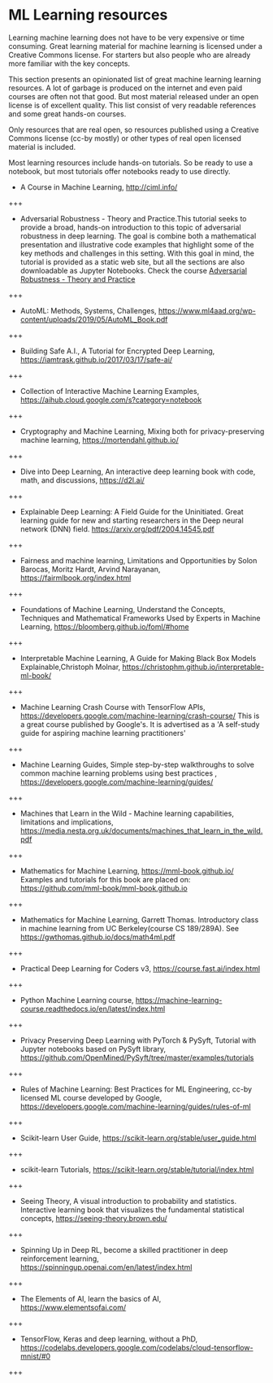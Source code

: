 ML Learning resources
=====================

Learning machine learning does not have to be very expensive or time
consuming. Great learning material for machine learning is licensed
under a Creative Commons license. For starters but also people who are
already more familiar with the key concepts.

This section presents an opinionated list of great machine learning
learning resources. A lot of garbage is produced on the internet and
even paid courses are often not that good. But most material released
under an open license is of excellent quality. This list consist of very
readable references and some great hands-on courses.

Only resources that are real open, so resources published using a
Creative Commons license (cc-by mostly) or other types of real open
licensed material is included.

Most learning resources include hands-on tutorials. So be ready to use a
notebook, but most tutorials offer notebooks ready to use directly.

-   A Course in Machine Learning, <http://ciml.info/>

+++

- Adversarial Robustness - Theory and Practice.This tutorial seeks to provide a broad, hands-on introduction to this topic of adversarial robustness in deep learning. The goal is combine both a mathematical presentation and illustrative code examples that highlight some of the key methods and challenges in this setting. With this goal in mind, the tutorial is provided as a static web site, but all the sections are also downloadable as Jupyter Notebooks. Check the course [Adversarial Robustness - Theory and Practice](https://adversarial-ml-tutorial.org/)

+++

-   AutoML: Methods, Systems, Challenges,
    <https://www.ml4aad.org/wp-content/uploads/2019/05/AutoML_Book.pdf>

 +++

-   Building Safe A.I., A Tutorial for Encrypted Deep Learning,
    <https://iamtrask.github.io/2017/03/17/safe-ai/>

 +++

-   Collection of Interactive Machine Learning Examples,
    <https://aihub.cloud.google.com/s?category=notebook>

 +++

-   Cryptography and Machine Learning, Mixing both for
    privacy-preserving machine learning, <https://mortendahl.github.io/>

 +++

-   Dive into Deep Learning, An interactive deep learning book with
    code, math, and discussions, <https://d2l.ai/>

 +++

-   Explainable Deep Learning: A Field Guide for the Uninitiated. Great
    learning guide for new and starting researchers in the Deep neural
    network (DNN) field. <https://arxiv.org/pdf/2004.14545.pdf>

+++
- Fairness and machine learning, Limitations and Opportunities by Solon Barocas, Moritz Hardt, Arvind Narayanan, https://fairmlbook.org/index.html

 +++

-   Foundations of Machine Learning, Understand the Concepts, Techniques
    and Mathematical Frameworks Used by Experts in Machine Learning,
    <https://bloomberg.github.io/foml/#home>

 +++

-   Interpretable Machine Learning, A Guide for Making Black Box Models
    Explainable,Christoph Molnar,
    <https://christophm.github.io/interpretable-ml-book/>

 +++

-   Machine Learning Crash Course with TensorFlow APIs,
    <https://developers.google.com/machine-learning/crash-course/> This
    is a great course published by Google\'s. It is advertised as a \'A
    self-study guide for aspiring machine learning practitioners\'

 +++

-   Machine Learning Guides, Simple step-by-step walkthroughs to solve
    common machine learning problems using best practices ,
    <https://developers.google.com/machine-learning/guides/>

 +++

-   Machines that Learn in the Wild - Machine learning capabilities,
    limitations and implications,
    <https://media.nesta.org.uk/documents/machines_that_learn_in_the_wild.pdf>

 +++

-   Mathematics for Machine Learning, <https://mml-book.github.io/>
    Examples and tutorials for this book are placed on:
    <https://github.com/mml-book/mml-book.github.io>

 +++

-   Mathematics for Machine Learning, Garrett Thomas. Introductory class
    in machine learning from UC Berkeley(course CS 189/289A). See
    <https://gwthomas.github.io/docs/math4ml.pdf>

 
+++

-   Practical Deep Learning for Coders v3,
    <https://course.fast.ai/index.html>

+++ 

-   Python Machine Learning course,
    <https://machine-learning-course.readthedocs.io/en/latest/index.html>

 +++

-   Privacy Preserving Deep Learning with PyTorch & PySyft, Tutorial
    with Jupyter notebooks based on PySyft library,
    <https://github.com/OpenMined/PySyft/tree/master/examples/tutorials>

 +++

-   Rules of Machine Learning: Best Practices for ML Engineering, cc-by
    licensed ML course developed by Google,
    <https://developers.google.com/machine-learning/guides/rules-of-ml>

 +++

-   Scikit-learn User Guide,
    <https://scikit-learn.org/stable/user_guide.html>

 +++

-   scikit-learn Tutorials,
    <https://scikit-learn.org/stable/tutorial/index.html>

 
+++

-   Seeing Theory, A visual introduction to probability and statistics.
    Interactive learning book that visualizes the fundamental
    statistical concepts, <https://seeing-theory.brown.edu/>

 
+++

-   Spinning Up in Deep RL, become a skilled practitioner in deep
    reinforcement learning,
    <https://spinningup.openai.com/en/latest/index.html>

+++ 

-   The Elements of AI, learn the basics of AI,
    <https://www.elementsofai.com/>

 +++

-   TensorFlow, Keras and deep learning, without a PhD,
    <https://codelabs.developers.google.com/codelabs/cloud-tensorflow-mnist/#0>

+++

